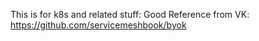 This is for k8s and related stuff:
 Good Reference from VK: https://github.com/servicemeshbook/byok
